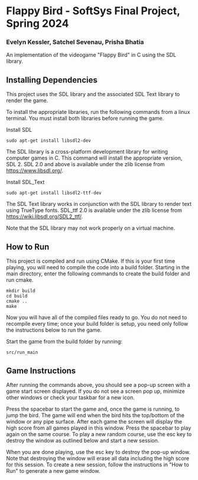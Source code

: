 # Flappy Bird - SoftSys Final Project, Spring 2024
### Evelyn Kessler, Satchel Sevenau, Prisha Bhatia
An implementation of the videogame "Flappy Bird" in C using the SDL library.

## Installing Dependencies
This project uses the SDL library and the associated SDL Text library to render the game. 

To install the appropriate libraries, run the following commands from a linux terminal. You must install both libraries before running the game.

Install SDL
```
sudo apt-get install libsdl2-dev
```
The SDL library is a cross-platform development library for writing computer games in C. This command will install the appropriate version, SDL 2. SDL 2.0 and above is available under the zlib license from https://www.libsdl.org/.


Install SDL_Text
```
sudo apt-get install libsdl2-ttf-dev 
```
The SDL Text library works in conjunction with the SDL library to render text using TrueType fonts. SDL_ttf 2.0 is available under the zlib license from https://wiki.libsdl.org/SDL2_ttf/. 

Note that the SDL library may not work properly on a virtual machine.

## How to Run
This project is compiled and run using CMake. If this is your first time playing, you will need to compile the code into a build folder. Starting in the main directory, enter the following commands to create the build folder and run cmake.
```
mkdir build
cd build
cmake ..
make
```
Now you will have all of the compiled files ready to go. You do not need to recompile every time; once your build folder is setup, you need only follow the instructions below to run the game.

Start the game from the build folder by running:
```
src/run_main
```

## Game Instructions
After running the commands above, you should see a pop-up screen with a game start screen displayed. If you do not see a screen pop up, minimize other windows or check your taskbar for a new icon.

Press the spacebar to start the game and, once the game is running, to jump the bird. The game will end when the bird hits the top/bottom of the window or any pipe surface. After each game the screen will display the high score from all games played in this window. Press the spacebar to play again on the same course. To play a new random course, use the esc key to destroy the window as outlined below and start a new session.

When you are done playing, use the esc key to destroy the pop-up window. Note that destroying the window will erase all data including the high score for this session. To create a new session, follow the instructions in "How to Run" to generate a new game window.
